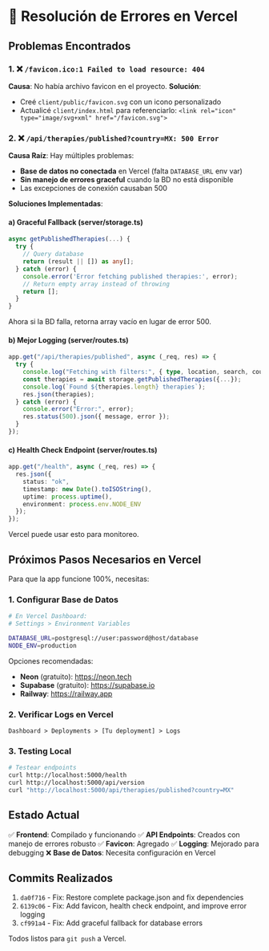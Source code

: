 # 🔧 Resolución de Errores en Vercel

## Problemas Encontrados

### 1. ❌ `/favicon.ico:1 Failed to load resource: 404`
**Causa**: No había archivo favicon en el proyecto.
**Solución**: 
- Creé `client/public/favicon.svg` con un icono personalizado
- Actualicé `client/index.html` para referenciarlo: `<link rel="icon" type="image/svg+xml" href="/favicon.svg">`

### 2. ❌ `/api/therapies/published?country=MX: 500 Error`
**Causa Raíz**: Hay múltiples problemas:
- **Base de datos no conectada** en Vercel (falta `DATABASE_URL` env var)
- **Sin manejo de errores graceful** cuando la BD no está disponible
- Las excepciones de conexión causaban 500

**Soluciones Implementadas**:

#### a) Graceful Fallback (server/storage.ts)
```typescript
async getPublishedTherapies(...) {
  try {
    // Query database
    return (result || []) as any[];
  } catch (error) {
    console.error('Error fetching published therapies:', error);
    // Return empty array instead of throwing
    return [];
  }
}
```
Ahora si la BD falla, retorna array vacío en lugar de error 500.

#### b) Mejor Logging (server/routes.ts)
```typescript
app.get("/api/therapies/published", async (_req, res) => {
  try {
    console.log("Fetching with filters:", { type, location, search, country });
    const therapies = await storage.getPublishedTherapies({...});
    console.log(`Found ${therapies.length} therapies`);
    res.json(therapies);
  } catch (error) {
    console.error("Error:", error);
    res.status(500).json({ message, error });
  }
});
```

#### c) Health Check Endpoint (server/routes.ts)
```typescript
app.get("/health", async (_req, res) => {
  res.json({
    status: "ok",
    timestamp: new Date().toISOString(),
    uptime: process.uptime(),
    environment: process.env.NODE_ENV
  });
});
```
Vercel puede usar esto para monitoreo.

## Próximos Pasos Necesarios en Vercel

Para que la app funcione 100%, necesitas:

### 1. Configurar Base de Datos
```bash
# En Vercel Dashboard:
# Settings > Environment Variables

DATABASE_URL=postgresql://user:password@host/database
NODE_ENV=production
```

Opciones recomendadas:
- **Neon** (gratuito): https://neon.tech
- **Supabase** (gratuito): https://supabase.io
- **Railway**: https://railway.app

### 2. Verificar Logs en Vercel
```
Dashboard > Deployments > [Tu deployment] > Logs
```

### 3. Testing Local
```bash
# Testear endpoints
curl http://localhost:5000/health
curl http://localhost:5000/api/version
curl "http://localhost:5000/api/therapies/published?country=MX"
```

## Estado Actual

✅ **Frontend**: Compilado y funcionando
✅ **API Endpoints**: Creados con manejo de errores robusto
✅ **Favicon**: Agregado
✅ **Logging**: Mejorado para debugging
❌ **Base de Datos**: Necesita configuración en Vercel

## Commits Realizados

1. `da0f716` - Fix: Restore complete package.json and fix dependencies
2. `6139c06` - Fix: Add favicon, health check endpoint, and improve error logging
3. `cf991a4` - Fix: Add graceful fallback for database errors

Todos listos para `git push` a Vercel.
